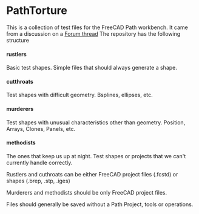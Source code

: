 # PathTorture
This is a collection of test files for the FreeCAD Path workbench. It came from a discussion on a [Forum thread](https://forum.freecadweb.org/viewtopic.php?f=15&t=20378)  The repository has the following structure


#### rustlers
Basic test shapes.  Simple files that should always generate a shape. 

#### cutthroats
Test shapes with difficult geometry. Bsplines, ellipses, etc.

#### murderers
Test shapes with unusual characteristics other than geometry.
Position, Arrays, Clones, Panels, etc.

#### methodists
The ones that keep us up at night.  Test shapes or projects that we can't currently handle correctly.

Rustlers and cuthroats can be either FreeCAD project files (.fcstd) or shapes
(.brep, .stp, .iges)

Murderers and methodists should be only FreeCAD project files.


Files should generally be saved without a Path Project, tools or operations.

